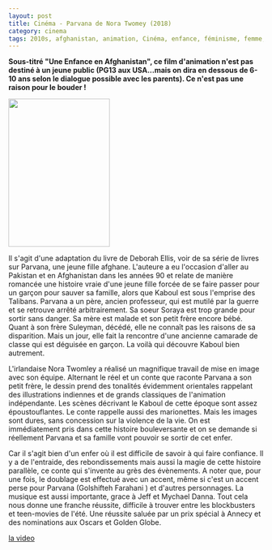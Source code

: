 ```yaml
---
layout: post
title: Cinéma - Parvana de Nora Twomey (2018)
category: cinema
tags: 2010s, afghanistan, animation, Cinéma, enfance, féminisme, femme, Film, guerre
---
```

**Sous-titré "Une Enfance en Afghanistan", ce film d'animation n'est pas destiné à un jeune public (PG13 aux USA...mais on dira en dessous de 6-10 ans selon le dialogue possible avec les parents). Ce n'est pas une raison pour le bouder !**

<img class="alignleft size-full wp-image-23397" src="https://cheziceman.files.wordpress.com/2018/06/parvana.jpg" alt="" width="200" height="292" />

Il s'agit d'une adaptation du livre de Deborah Ellis, voir de sa série de livres sur Parvana, une jeune fille afghane. L'auteure a eu l'occasion d'aller au Pakistan et en Afghanistan dans les années 90 et relate de manière romancée une histoire vraie d'une jeune fille forcée de se faire passer pour un garçon pour sauver sa famille, alors que Kaboul est sous l'emprise des Talibans. Parvana a un père, ancien professeur, qui est mutilé par la guerre et se retrouve arrêté arbitrairement. Sa soeur Soraya est trop grande pour sortir sans danger. Sa mère est malade et son petit frère encore bébé. Quant à son frère Suleyman, décédé, elle ne connaît pas les raisons de sa disparition. Mais un jour, elle fait la rencontre d'une ancienne camarade de classe qui est déguisée en garçon. La voilà qui découvre Kaboul bien autrement.

L'irlandaise Nora Twomley a réalisé un magnifique travail de mise en image avec son équipe. Alternant le réel et un conte que raconte Parvana a son petit frère, le dessin prend des tonalités évidemment orientales rappelant des illustrations indiennes et de grands classiques de l'animation indépendante. Les scènes décrivant le Kaboul de cette époque sont assez époustouflantes. Le conte rappelle aussi des marionettes. Mais les images sont dures, sans concession sur la violence de la vie. On est immédiatement pris dans cette histoire bouleversante et on se demande si réellement Parvana et sa famille vont pouvoir se sortir de cet enfer.

Car il s'agit bien d'un enfer où il est difficile de savoir à qui faire confiance. Il y a de l'entraide, des rebondissements mais aussi la magie de cette histoire parallèle, ce conte qui s'invente au grès des évènements. A noter que, pour une fois, le doublage est effectué avec un accent, même si c'est un accent perse pour Parvana (Golshifteh Farahani ) et d'autres personnages. La musique est aussi importante, grace à Jeff et Mychael Danna. Tout cela nous donne une franche réussite, difficile à trouver entre les blockbusters et teen-movies de l'été. Une réussite saluée par un prix spécial à Annecy et des nominations aux Oscars et Golden Globe.

[la video](https://www.youtube.com/watch?v=RSRDPVDJ46c)
